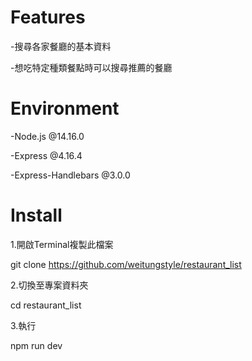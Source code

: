 # Features

-搜尋各家餐廳的基本資料

-想吃特定種類餐點時可以搜尋推薦的餐廳



# Environment

-Node.js @14.16.0

-Express @4.16.4

-Express-Handlebars @3.0.0



# Install

1.開啟Terminal複製此檔案

git clone https://github.com/weitungstyle/restaurant_list

2.切換至專案資料夾

cd restaurant_list

3.執行

npm run dev
